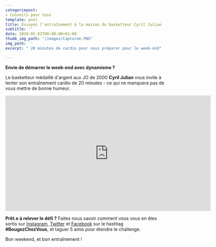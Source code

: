 ```yaml
---
categoriepost:
- Conseils pour tous
template: post
title: Essayez l'entraînement à la maison du basketteur Cyril Julian
subtitle: ''
date: 2020-05-01T00:00:00+01:00
thumb_img_path: "/images/Captureé.PNG"
img_path: ''
excerpt: " 20 minutes de cardio pour vous préparer pour le week-end"

---
```

**Envie de démarrer le week-end avec dynamisme ?**

Le basketteur médaillé d'argent aux JO de 2000 **Cyril Julian** vous invite à tenter son entraînement cardio de 20 minutes - ce qui ne manquera pas de vous mettre de bonne humeur.

<body> <iframe src="https://player.vimeo.com/video/413925872" width="640" height="360" frameborder="0" allow="autoplay; fullscreen" allowfullscreen></iframe> </body>

**Prêt.e à relever le défi ?** Faites nous savoir comment vous vous en êtes sortis sur [Instagram](https://www.instagram.com/sports.gouv/?hl=en), [Twitter](https://twitter.com/sports_gouv?lang=en) et [Facebook](https://www.facebook.com/sports.gouv.fr) sur le hashtag **#BougezChezVous**, et taguer 5 amis pour étendre le challenge.

Bon weekend, et bon entraînement !